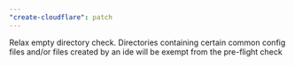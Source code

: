 ```yaml
---
"create-cloudflare": patch
---
```


Relax empty directory check. Directories containing certain common config files and/or files created by an ide will be exempt from the pre-flight check
